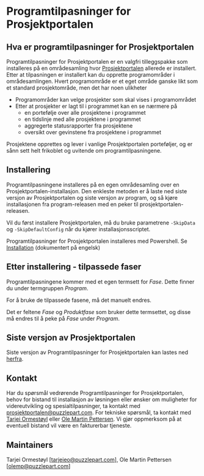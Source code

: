 # Programtilpasninger for Prosjektportalen

## Hva er programtilpasninger for Prosjektportalen

Programtilpasninger for Prosjektportalen er en valgfri tilleggspakke som installeres på en områdesamling hvor [Prosjektportalen](https://github.com/Puzzlepart/prosjektportalen) allerede er installert. Etter at tilpasningen er installert kan du opprette programområder i områdesamlingen. Hvert programområde er et eget område ganske likt som et standard prosjektområde, men det har noen ulikheter

* Programområder kan velge prosjekter som skal vises i programområdet
* Etter at prosjekter er lagt til i programmet kan en se nærmere på
  * en portefølje over alle prosjektene i programmet
  * en tidslinje med alle prosjektene i programmet
  * aggregerte statusrapporter fra prosjektene
  * oversikt over gevinstene fra prosjektene i programmet

Prosjektene opprettes og lever i vanlige Prosjektportalen porteføljer, og er sånn sett helt frikoblet og uvitende om programtilpasningene.

## Installering

Programtilpasningene installeres på en egen områdesamling over en Prosjektportalen-installasjon. Den enkleste metoden er å laste ned siste versjon av Prosjektportalen og siste versjon av program, og så kjøre installasjonen fra program-releasen med en peker til prosjektportalen-releasen.

Vil du først installere Prosjektportalen, må du bruke parametrene  `-SkipData` og  `-SkipDefaultConfig` når du kjører installasjonsscriptet. 

Programtilpasninger for Prosjektportalen installeres med Powershell. Se [Installation](https://github.com/Puzzlepart/prosjektportalen-program/wiki/Installation) (dokumentert på engelsk)

## Etter installering - tilpassede faser

Programtilpasningene kommer med et egen termsett for _Fase_. Dette finner du under termgruppen _Program_.

For å bruke de tilpassede fasene, må det manuelt endres.

Det er feltene _Fase_ og _Produktfase_ som bruker dette termsettet, og disse må endres til å peke på _Fase_ under _Program_.

## Siste versjon av Prosjektportalen

Siste versjon av Programtilpasninger for Prosjektportalen kan lastes ned [herfra](https://github.com/Puzzlepart/prosjektportalen-program/releases/latest).

## Kontakt

Har du spørsmål vedrørende Programtilpasninger for Prosjektportalen, behov for bistand til installasjon av løsningen eller ønsker om muligheter for videreutvikling og spesialtilpasninger, ta kontakt med [prosjektportalen@puzzlepart.com](mailto:prosjektportalen@puzzlepart.com). For tekniske spørsmål, ta kontakt med [Tarjei Ormestøyl](mailto:tarjeieo@puzzlepart.com) eller [Ole Martin Pettersen](mailto:olemp@puzzlepart.com). Vi gjør oppmerksom på at eventuell bistand vil være en fakturerbar tjeneste.

## Maintainers

Tarjei Ormestøyl [tarjeieo@puzzlepart.com], Ole Martin Pettersen [olemp@puzzlepart.com]

